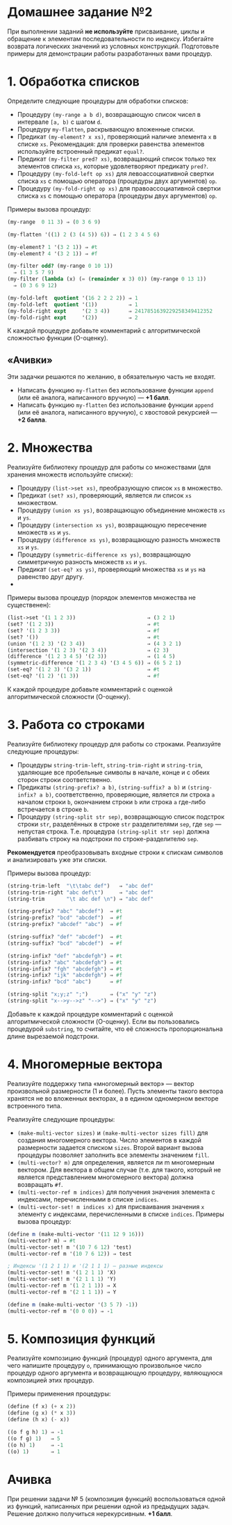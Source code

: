 # Домашнее задание №2 #
При выполнении заданий **не используйте** присваивание, циклы и обращение к элементам последовательности по индексу. Избегайте возврата логических значений из условных конструкций. Подготовьте примеры для демонстрации работы разработанных вами процедур.

# 1. Обработка списков #
Определите следующие процедуры для обработки списков:

* Процедуру ```(my-range a b d)```, возвращающую список чисел в интервале ```[a, b)``` с шагом ```d```.
* Процедуру ```my-flatten```, раскрывающую вложенные списки.
* Предикат ```(my-element? x xs)```, проверяющий наличие элемента ```x``` в списке ```xs```. Рекомендация: для проверки равенства элементов используйте встроенный предикат ```equal?```.
* Предикат ```(my-filter pred? xs)```, возвращающий список только тех элементов списка ```xs```, которые удовлетворяют предикату ```pred?```.
* Процедуру ```(my-fold-left op xs)``` для левоассоциативной свертки списка ```xs``` с помощью оператора (процедуры двух аргументов) ```op```.
* Процедуру ```(my-fold-right op xs)``` для правоассоциативной свертки списка ```xs``` с помощью оператора (процедуры двух аргументов) ```op```.

Примеры вызова процедур:
```scheme
(my-range  0 11 3) ⇒ (0 3 6 9)

(my-flatten '((1) 2 (3 (4 5)) 6)) ⇒ (1 2 3 4 5 6)

(my-element? 1 '(3 2 1)) ⇒ #t
(my-element? 4 '(3 2 1)) ⇒ #f

(my-filter odd? (my-range 0 10 1))
  ⇒ (1 3 5 7 9)
(my-filter (lambda (x) (= (remainder x 3) 0)) (my-range 0 13 1))
  ⇒ (0 3 6 9 12)

(my-fold-left  quotient '(16 2 2 2 2)) ⇒ 1
(my-fold-left  quotient '(1))          ⇒ 1
(my-fold-right expt     '(2 3 4))      ⇒ 2417851639229258349412352
(my-fold-right expt     '(2))          ⇒ 2
```
К каждой процедуре добавьте комментарий с алгоритмической сложностью функции (O-оценку).

## «Ачивки» ##
Эти задачки решаются по желанию, в обязательную часть не входят.

* Написать функцию ```my-flatten``` без использование функции ```append``` (или её аналога, написанного вручную) — **+1 балл**.
* Написать функцию ```my-flatten``` без использование функции ```append``` (или её аналога, написанного вручную), с хвостовой рекурсией — **+2 балла**.

# 2. Множества #
Реализуйте библиотеку процедур для работы со множествами (для хранения множеств используйте списки):

* Процедуру ```(list->set xs)```, преобразующую список ```xs``` в множество.
* Предикат ```(set? xs)```, проверяющий, является ли список ```xs``` множеством.
* Процедуру ```(union xs ys)```, возвращающую объединение множеств ```xs``` и ```ys```.
* Процедуру ```(intersection xs ys)```, возвращающую пересечение множеств ```xs``` и ```ys```.
* Процедуру ```(difference xs ys)```, возвращающую разность множеств ```xs``` и ```ys```.
* Процедуру ```(symmetric-difference xs ys)```, возвращающую симметричную разность множеств ```xs``` и ```ys```.
* Предикат ```(set-eq? xs ys)```, проверяющий множества ```xs``` и ```ys``` на равенство друг другу.
* 
Примеры вызова процедур (порядок элементов множества не существенен):
```scheme
(list->set '(1 1 2 3))                       ⇒ (3 2 1)
(set? '(1 2 3))                              ⇒ #t
(set? '(1 2 3 3))                            ⇒ #f
(set? '())                                   ⇒ #t
(union '(1 2 3) '(2 3 4))                    ⇒ (4 3 2 1)
(intersection '(1 2 3) '(2 3 4))             ⇒ (2 3)
(difference '(1 2 3 4 5) '(2 3))             ⇒ (1 4 5)
(symmetric-difference '(1 2 3 4) '(3 4 5 6)) ⇒ (6 5 2 1)
(set-eq? '(1 2 3) '(3 2 1))                  ⇒ #t
(set-eq? '(1 2) '(1 3))                      ⇒ #f
```
К каждой процедуре добавьте комментарий с оценкой алгоритмической сложности (O-оценку).

# 3. Работа со строками #
Реализуйте библиотеку процедур для работы со строками. Реализуйте следующие процедуры:

* Процедуры ```string-trim-left```, ```string-trim-right``` и ```string-trim```, удаляющие все пробельные символы в начале, конце и с обеих сторон строки соответственно.
* Предикаты ```(string-prefix? a b)```, ```(string-suffix? a b)``` и ```(string-infix? a b)```, соответственно, проверяющие, является ли строка ```a``` началом строки ```b```, окончанием строки ```b``` или строка ```a``` где-либо встречается в строке ```b```.
* Процедуру ```(string-split str sep)```, возвращающую список подстрок строки ```str```, разделённых в строке ```str``` разделителями ```sep```, где ```sep``` — непустая строка. Т.е. процедура ```(string-split str sep)``` должна разбивать строку на подстроки по строке-разделителю ```sep```.

**Рекомендуется** преобразовывать входные строки к спискам символов и анализировать уже эти списки.

Примеры вызова процедур:
```scheme
(string-trim-left  "\t\tabc def")   ⇒ "abc def"
(string-trim-right "abc def\t")     ⇒ "abc def"
(string-trim       "\t abc def \n") ⇒ "abc def"

(string-prefix? "abc" "abcdef")  ⇒ #t
(string-prefix? "bcd" "abcdef")  ⇒ #f
(string-prefix? "abcdef" "abc")  ⇒ #f

(string-suffix? "def" "abcdef")  ⇒ #t
(string-suffix? "bcd" "abcdef")  ⇒ #f

(string-infix? "def" "abcdefgh") ⇒ #t
(string-infix? "abc" "abcdefgh") ⇒ #t
(string-infix? "fgh" "abcdefgh") ⇒ #t
(string-infix? "ijk" "abcdefgh") ⇒ #f
(string-infix? "bcd" "abc")      ⇒ #f

(string-split "x;y;z" ";")       ⇒ ("x" "y" "z")
(string-split "x-->y-->z" "-->") ⇒ ("x" "y" "z")
```
Добавьте к каждой процедуре комментарий с оценкой алгоритмической сложности (O-оценку). Если вы пользовались процедурой ```substring```, то считайте, что её сложность пропорциональна длине вырезаемой подстроки.

# 4. Многомерные вектора #
Реализуйте поддержку типа «многомерный вектор» — вектор произвольной размерности (1 и более). Пусть элементы такого вектора хранятся не во вложенных векторах, а в едином одномерном векторе встроенного типа.

Реализуйте следующие процедуры:

* ```(make-multi-vector sizes)``` и ```(make-multi-vector sizes fill)``` для создания многомерного вектора. Число элементов в каждой размерности задается списком ```sizes```. Второй вариант вызова процедуры позволяет заполнить все элементы значением ```fill```.
* ```(multi-vector? m)``` для определения, является ли m многомерным вектором. Для вектора в общем случае (т.е. для такого, который не является представлением многомерного вектора) должна возвращать ```#f```.
* ```(multi-vector-ref m indices)``` для получения значения элемента с индексами, перечисленными в списке ```indices```.
* ```(multi-vector-set! m indices x)``` для присваивания значения ```x``` элементу с индексами, перечисленными в списке ```indices```.
Примеры вызова процедур:
```scheme
(define m (make-multi-vector '(11 12 9 16)))
(multi-vector? m) ⇒ #t
(multi-vector-set! m '(10 7 6 12) 'test)
(multi-vector-ref m '(10 7 6 12)) ⇒ test

; Индексы '(1 2 1 1) и '(2 1 1 1) — разные индексы
(multi-vector-set! m '(1 2 1 1) 'X)
(multi-vector-set! m '(2 1 1 1) 'Y)
(multi-vector-ref m '(1 2 1 1)) ⇒ X
(multi-vector-ref m '(2 1 1 1)) ⇒ Y

(define m (make-multi-vector '(3 5 7) -1))
(multi-vector-ref m '(0 0 0)) ⇒ -1
```

# 5. Композиция функций #
Реализуйте композицию функций (процедур) одного аргумента, для чего напишите процедуру ```o```, принимающую произвольное число процедур одного аргумента и возвращающую процедуру, являющуюся композицией этих процедур.

Примеры применения процедуры:
```scheme
(define (f x) (+ x 2))
(define (g x) (* x 3))
(define (h x) (- x))

((o f g h) 1) ⇒ -1
((o f g) 1)   ⇒ 5
((o h) 1)     ⇒ -1
((o) 1)       ⇒ 1
```
# Ачивка #
При решении задачи № 5 (композиция функций) воспользоваться одной из функций, написанных при решении одной из предыдущих задач. Решение должно получиться нерекурсивным. **+1 балл**.
